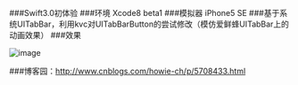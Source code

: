 ###Swift3.0初体验
###环境 Xcode8 beta1 
###模拟器 iPhone5 SE
###基于系统UITabBar，利用kvc对UITabBarButton的尝试修改（模仿爱鲜蜂UITabBar上的动画效果）
###效果

![image](http://images2015.cnblogs.com/blog/922647/201607/922647-20160726175818294-211214355.gif)

###博客园：http://www.cnblogs.com/howie-ch/p/5708433.html